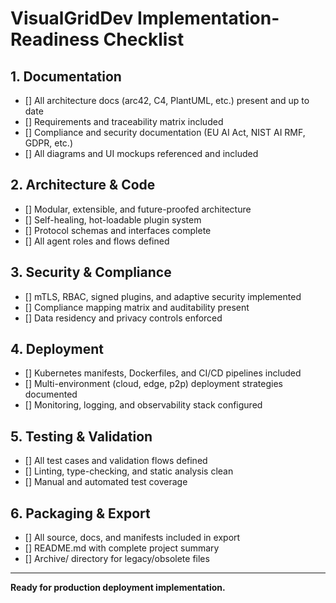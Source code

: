 # VisualGridDev Implementation-Readiness Checklist

## 1. Documentation
- [] All architecture docs (arc42, C4, PlantUML, etc.) present and up to date
- [] Requirements and traceability matrix included
- [] Compliance and security documentation (EU AI Act, NIST AI RMF, GDPR, etc.)
- [] All diagrams and UI mockups referenced and included

## 2. Architecture & Code
- [] Modular, extensible, and future-proofed architecture
- [] Self-healing, hot-loadable plugin system
- [] Protocol schemas and interfaces complete
- [] All agent roles and flows defined

## 3. Security & Compliance
- [] mTLS, RBAC, signed plugins, and adaptive security implemented
- [] Compliance mapping matrix and auditability present
- [] Data residency and privacy controls enforced

## 4. Deployment
- [] Kubernetes manifests, Dockerfiles, and CI/CD pipelines included
- [] Multi-environment (cloud, edge, p2p) deployment strategies documented
- [] Monitoring, logging, and observability stack configured

## 5. Testing & Validation
- [] All test cases and validation flows defined
- [] Linting, type-checking, and static analysis clean
- [] Manual and automated test coverage

## 6. Packaging & Export
- [] All source, docs, and manifests included in export
- [] README.md with complete project summary
- [] Archive/ directory for legacy/obsolete files

---

**Ready for production deployment implementation.**
